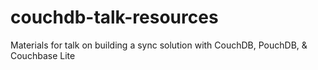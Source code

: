 # couchdb-talk-resources
Materials for talk on building a sync solution with CouchDB, PouchDB, &amp; Couchbase Lite
